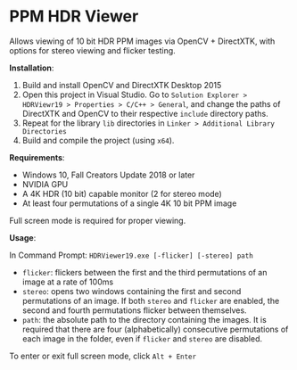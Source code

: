 # PPM HDR Viewer

Allows viewing of 10 bit HDR PPM images via OpenCV + DirectXTK, with options for stereo viewing and flicker testing.
 
**Installation**:

1. Build and install OpenCV and DirectXTK Desktop 2015
2. Open this project in Visual Studio. Go to `Solution Explorer > HDRViewr19 > Properties > C/C++ > General`, and change the paths of DirectXTK and OpenCV to their respective `include` directory paths. 
3. Repeat for the library `lib` directories in `Linker > Additional Library Directories`
4. Build and compile the project (using `x64`).

**Requirements**:

- Windows 10, Fall Creators Update 2018 or later
- NVIDIA GPU
- A 4K HDR (10 bit) capable monitor (2 for stereo mode)
- At least four permutations of a single 4K 10 bit PPM image

Full screen mode is required for proper viewing.

**Usage**:

In Command Prompt: `HDRViewer19.exe [-flicker] [-stereo] path`

- `flicker`: flickers between the first and the third permutations of an image at a rate of 100ms
- `stereo`: opens two windows containing the first and second permutations of an image. If both `stereo` and `flicker` are enabled, the second and fourth permutations flicker between themselves.
- `path`: the absolute path to the directory containing the images. It is required that there are four (alphabetically) consecutive permutations of each image in the folder, even if `flicker` and `stereo` are disabled.

To enter or exit full screen mode, click `Alt + Enter`
